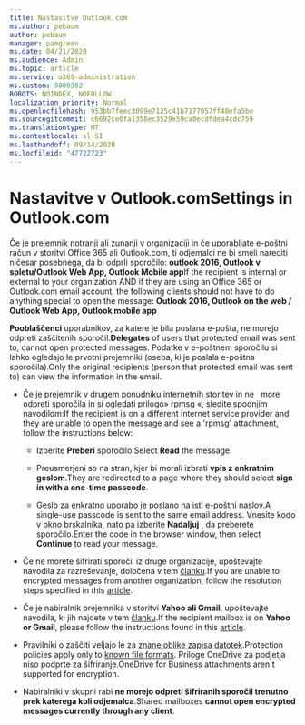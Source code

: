 ```yaml
---
title: Nastavitve Outlook.com
ms.author: pebaum
author: pebaum
manager: pamgreen
ms.date: 04/21/2020
ms.audience: Admin
ms.topic: article
ms.service: o365-administration
ms.custom: 9000302
ROBOTS: NOINDEX, NOFOLLOW
localization_priority: Normal
ms.openlocfilehash: 953bb7feec3099e7125c41b7177057ff40efa5be
ms.sourcegitcommit: c6692ce0fa1358ec3529e59ca0ecdfdea4cdc759
ms.translationtype: MT
ms.contentlocale: sl-SI
ms.lasthandoff: 09/14/2020
ms.locfileid: "47722723"
---
```

# <a name="settings-in-outlookcom"></a><span data-ttu-id="a0c50-102">Nastavitve v Outlook.com</span><span class="sxs-lookup"><span data-stu-id="a0c50-102">Settings in Outlook.com</span></span>

<span data-ttu-id="a0c50-103">Če je prejemnik notranji ali zunanji v organizaciji in če uporabljate e-poštni račun v storitvi Office 365 ali Outlook.com, ti odjemalci ne bi smeli narediti ničesar posebnega, da bi odprli sporočilo: **outlook 2016, Outlook v spletu/Outlook Web App, Outlook Mobile app**</span><span class="sxs-lookup"><span data-stu-id="a0c50-103">If the recipient is internal or external to your organization AND if they are using an Office 365 or Outlook.com email account, the following clients should not have to do anything special to open the message: **Outlook 2016, Outlook on the web / Outlook Web App, Outlook mobile app**</span></span>

<span data-ttu-id="a0c50-104">**Pooblaščenci** uporabnikov, za katere je bila poslana e-pošta, ne morejo odpreti zaščitenih sporočil.</span><span class="sxs-lookup"><span data-stu-id="a0c50-104">**Delegates** of users that protected email was sent to, cannot open protected messages.</span></span> <span data-ttu-id="a0c50-105">Podatke v e-poštnem sporočilu si lahko ogledajo le prvotni prejemniki (oseba, ki je poslala e-poštna sporočila).</span><span class="sxs-lookup"><span data-stu-id="a0c50-105">Only the original recipients (person that protected email was sent to) can view the information in the email.</span></span>

- <span data-ttu-id="a0c50-106">Če je prejemnik v drugem ponudniku internetnih storitev in ne &nbsp; more odpreti sporočila in si ogledati prilogo» rpmsg «, sledite spodnjim navodilom:</span><span class="sxs-lookup"><span data-stu-id="a0c50-106">If the recipient is on a different internet service provider and they are&nbsp;unable to open the message and see a 'rpmsg' attachment, follow the instructions below:</span></span>
    
    - <span data-ttu-id="a0c50-107">Izberite **Preberi** sporočilo.</span><span class="sxs-lookup"><span data-stu-id="a0c50-107">Select **Read** the message.</span></span>
    
    - <span data-ttu-id="a0c50-108">Preusmerjeni so na stran, kjer bi morali izbrati **vpis z enkratnim geslom**.</span><span class="sxs-lookup"><span data-stu-id="a0c50-108">They are redirected to a page where they should select **sign in with a one-time passcode**.</span></span>
    
    - <span data-ttu-id="a0c50-109">Geslo za enkratno uporabo je poslano na isti e-poštni naslov.</span><span class="sxs-lookup"><span data-stu-id="a0c50-109">A single-use passcode is sent to the same email address.</span></span> <span data-ttu-id="a0c50-110">Vnesite kodo v okno brskalnika, nato pa izberite **Nadaljuj** , da preberete sporočilo.</span><span class="sxs-lookup"><span data-stu-id="a0c50-110">Enter the code in the browser window, then select **Continue** to read your message.</span></span>

- <span data-ttu-id="a0c50-111">Če ne morete šifrirati sporočil iz druge organizacije, upoštevajte navodila za razreševanje, določena v tem [članku](https://support.office.com/article/known-issues-opening-irm-protected-emails-sent-from-users-in-other-office-365-organizations-0dec0593-a05d-4aa2-8445-9311ebab3164).</span><span class="sxs-lookup"><span data-stu-id="a0c50-111">If you are unable to encrypted messages from another organization, follow the resolution steps specified in this [article](https://support.office.com/article/known-issues-opening-irm-protected-emails-sent-from-users-in-other-office-365-organizations-0dec0593-a05d-4aa2-8445-9311ebab3164).</span></span>

- <span data-ttu-id="a0c50-112">Če je nabiralnik prejemnika v storitvi **Yahoo ali Gmail**, upoštevajte navodila, ki jih </span> najdete v tem [članku](https://support.office.com/article/how-do-i-open-a-protected-message-1157a286-8ecc-4b1e-ac43-2a608fbf3098).</span><span class="sxs-lookup"><span data-stu-id="a0c50-112">If the recipient mailbox is on **Yahoo or Gmail**, please follow the instructions</span> found in this [article](https://support.office.com/article/how-do-i-open-a-protected-message-1157a286-8ecc-4b1e-ac43-2a608fbf3098).</span></span>

- <span data-ttu-id="a0c50-113">Pravilniki o zaščiti veljajo le za [znane oblike zapisa datotek](https://docs.microsoft.com/azure/information-protection/rms-client/client-admin-guide-file-types).</span><span class="sxs-lookup"><span data-stu-id="a0c50-113">Protection policies apply only to [known file formats](https://docs.microsoft.com/azure/information-protection/rms-client/client-admin-guide-file-types).</span></span> <span data-ttu-id="a0c50-114">Priloge OneDrive za podjetja niso podprte za šifriranje.</span><span class="sxs-lookup"><span data-stu-id="a0c50-114">OneDrive for Business attachments aren't supported for encryption.</span></span>

- <span data-ttu-id="a0c50-115">Nabiralniki v skupni rabi **ne morejo odpreti šifriranih sporočil trenutno prek katerega koli odjemalca**.</span><span class="sxs-lookup"><span data-stu-id="a0c50-115">Shared mailboxes **cannot open encrypted messages currently through any client**.</span></span> 
